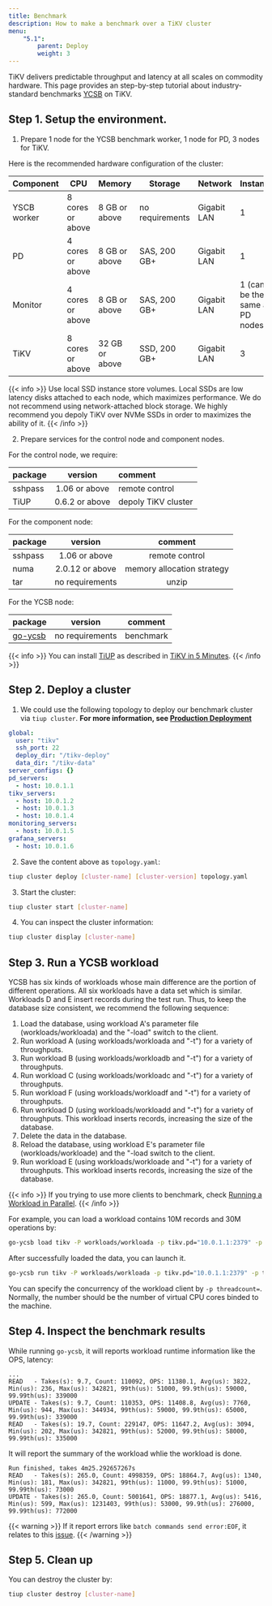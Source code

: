 ```yaml
---
title: Benchmark
description: How to make a benchmark over a TiKV cluster
menu:
    "5.1":
        parent: Deploy
        weight: 3
---
```


TiKV delivers predictable throughput and latency at all scales on commodity hardware. This page provides an step-by-step tutorial about industry-standard benchmarks [YCSB](https://github.com/brianfrankcooper/YCSB) on TiKV.

## Step 1. Setup the environment.

1. Prepare 1 node for the YCSB benchmark worker, 1 node for PD, 3 nodes for TiKV.

Here is the recommended hardware configuration of the cluster:

| **Component** | **CPU**          | **Memory**     | **Storage**     | **Network** | **Instance**                    |
| ------------- | ---------------- | -------------- | --------------- | ----------- | ------------------------------- |
| YSCB worker   | 8 cores or above | 8 GB or above  | no requirements | Gigabit LAN | 1                               |
| PD            | 4 cores or above | 8 GB or above  | SAS, 200 GB+    | Gigabit LAN | 1                               |
| Monitor       | 4 cores or above | 8 GB or above  | SAS, 200 GB+    | Gigabit LAN | 1 (can be the same as PD nodes) |
| TiKV          | 8 cores or above | 32 GB or above | SSD, 200 GB+    | Gigabit LAN | 3                               |

{{< info >}}
Use local SSD instance store volumes. Local SSDs are low latency disks attached to each node, which maximizes performance. We do not recommend using network-attached block storage. We highly recommend you depoly TiKV over NVMe SSDs in order to maximizes the ability of it.
{{< /info >}}

2. Prepare services for the control node and component nodes.

For the control node, we require:

| package |    version     | comment             |
| :------ | :------------: | :------------------ |
| sshpass | 1.06 or above  | remote control      |
| TiUP    | 0.6.2 or above | depoly TiKV cluster |

For the component node:

| package |     version     |          comment           |
| :------ | :-------------: | :------------------------: |
| sshpass |  1.06 or above  |       remote control       |
| numa    | 2.0.12 or above | memory allocation strategy |
| tar     | no requirements |           unzip            |

For the YCSB node:

| package                                       |     version     |  comment  |
| :-------------------------------------------- | :-------------: | :-------: |
| [go-ycsb](https://github.com/pingcap/go-ycsb) | no requirements | benchmark |


{{< info >}}
You can install [TiUP](https://github.com/pingcap/tiup) as described in [TiKV in 5 Minutes](../../tikv-in-5-minutes).
{{< /info >}}

## Step 2. Deploy a cluster

1. We could use the following topology to deploy our benchmark cluster via `tiup cluster`. **For more information, see [Production Deployment](../../install/production)**
```yaml
global:
  user: "tikv"
  ssh_port: 22
  deploy_dir: "/tikv-deploy"
  data_dir: "/tikv-data"
server_configs: {}
pd_servers:
  - host: 10.0.1.1
tikv_servers:
  - host: 10.0.1.2
  - host: 10.0.1.3
  - host: 10.0.1.4
monitoring_servers:
  - host: 10.0.1.5
grafana_servers:
  - host: 10.0.1.6
```

2. Save the content above as `topology.yaml`:
```sh
tiup cluster deploy [cluster-name] [cluster-version] topology.yaml
```

3. Start the cluster:
```sh
tiup cluster start [cluster-name]
```

4. You can inspect the cluster information:
```sh
tiup cluster display [cluster-name]
```

## Step 3. Run a YCSB workload

YCSB has six kinds of workloads whose main difference are the portion of different operations. All six workloads have a data set which is similar. Workloads D and E insert records during the test run. Thus, to keep the database size consistent, we recommend the following sequence:
1. Load the database, using workload A's parameter file (workloads/workloada) and the "-load" switch to the client.
2. Run workload A (using workloads/workloada and "-t") for a variety of throughputs.
3. Run workload B (using workloads/workloadb and "-t") for a variety of throughputs.
4. Run workload C (using workloads/workloadc and "-t") for a variety of throughputs.
5. Run workload F (using workloads/workloadf and "-t") for a variety of throughputs.
6. Run workload D (using workloads/workloadd and "-t") for a variety of throughputs. This workload inserts records, increasing the size of the database.
7. Delete the data in the database.
8. Reload the database, using workload E's parameter file (workloads/workloade) and the "-load switch to the client.
9. Run workload E (using workloads/workloade and "-t") for a variety of throughputs. This workload inserts records, increasing the size of the database.

{{< info >}}
If you trying to use more clients to benchmark, check [Running a Workload in Parallel](https://github.com/brianfrankcooper/YCSB/wiki/Running-a-Workload-in-Parallel).
{{< /info >}}

For example, you can load a workload contains 10M records and 30M operations by:

```sh
go-ycsb load tikv -P workloads/workloada -p tikv.pd="10.0.1.1:2379" -p tikv.type="raw" -p recordcount=10000000 -p operationcount=30000000
```

After successfully loaded the data, you can launch it.

```sh
go-ycsb run tikv -P workloads/workloada -p tikv.pd="10.0.1.1:2379" -p tikv.type="raw" -p recordcount=10000000 -p operationcount=30000000
```

You can specify the concurrency of the workload client by `-p threadcount=`. Normally, the number should be the number of virtual CPU cores binded to the machine.

## Step 4. Inspect the benchmark results

While running `go-ycsb`, it will reports workload runtime information like the OPS, latency:

```
...
READ   - Takes(s): 9.7, Count: 110092, OPS: 11380.1, Avg(us): 3822, Min(us): 236, Max(us): 342821, 99th(us): 51000, 99.9th(us): 59000, 99.99th(us): 339000
UPDATE - Takes(s): 9.7, Count: 110353, OPS: 11408.8, Avg(us): 7760, Min(us): 944, Max(us): 344934, 99th(us): 59000, 99.9th(us): 65000, 99.99th(us): 339000
READ   - Takes(s): 19.7, Count: 229147, OPS: 11647.2, Avg(us): 3094, Min(us): 202, Max(us): 342821, 99th(us): 52000, 99.9th(us): 58000, 99.99th(us): 335000
```

It will report the summary of the workload whlie the workload is done.

```
Run finished, takes 4m25.292657267s
READ   - Takes(s): 265.0, Count: 4998359, OPS: 18864.7, Avg(us): 1340, Min(us): 181, Max(us): 342821, 99th(us): 11000, 99.9th(us): 51000, 99.99th(us): 73000
UPDATE - Takes(s): 265.0, Count: 5001641, OPS: 18877.1, Avg(us): 5416, Min(us): 599, Max(us): 1231403, 99th(us): 53000, 99.9th(us): 276000, 99.99th(us): 772000
```

{{< warning >}}
If it report errors like `batch commands send error:EOF`, it relates to this [issue](https://github.com/pingcap/go-ycsb/issues/145).
{{< /warning >}}


## Step 5. Clean up

You can destroy the cluster by:

```sh
tiup cluster destroy [cluster-name]
```